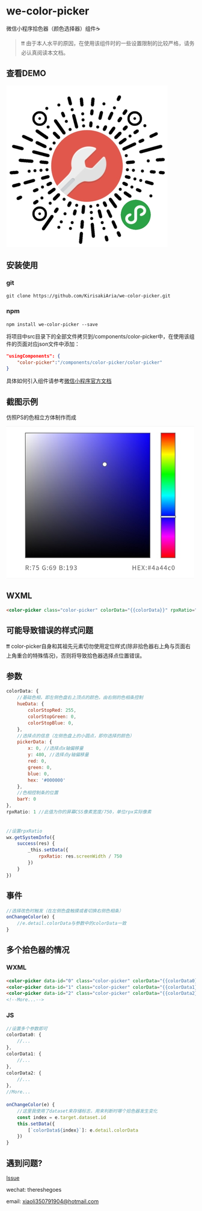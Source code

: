 # we-color-picker

微信小程序拾色器（颜色选择器）组件☕

> ❗❗ 由于本人水平的原因，在使用该组件时的一些设置限制的比较严格，请务必认真阅读本文档。

## 查看DEMO

![小插件库](images/qr.jpg)

## 安装使用

### git

```
git clone https://github.com/KirisakiAria/we-color-picker.git
```
### npm

```
npm install we-color-picker --save
```

将项目中src目录下的全部文件拷贝到/components/color-picker中，在使用该组件的页面对应json文件中添加：
```json
"usingComponents": {
    "color-picker":"/components/color-picker/color-picker"
}
```
具体如何引入组件请参考[微信小程序官方文档](https://developers.weixin.qq.com/miniprogram/dev/framework/custom-component/wxml-wxss.html)

## 截图示例

仿照PS的色相立方体制作而成

![color-picker](images/color-picker.jpg)

## WXML

```HTML
<color-picker class="color-picker" colorData="{{colorData}}" rpxRatio="{{rpxRatio}}" bindchangecolor="onChangeColor"></color-picker>
```

## 可能导致错误的样式问题
❗❗ color-picker自身和其祖先元素切勿使用定位样式(除非拾色器右上角与页面右上角重合的特殊情况)，否则将导致拾色器选择点位置错误。

## 参数

```javascript
colorData: {
    //基础色相，即左侧色盘右上顶点的颜色，由右侧的色相条控制
    hueData: {
        colorStopRed: 255,
        colorStopGreen: 0,
        colorStopBlue: 0,
    },
    //选择点的信息（左侧色盘上的小圆点，即你选择的颜色）
    pickerData: {
        x: 0, //选择点x轴偏移量
        y: 480, //选择点y轴偏移量
        red: 0, 
        green: 0,
        blue: 0, 
        hex: '#000000'
    },
    //色相控制条的位置
    barY: 0
},
rpxRatio: 1 //此值为你的屏幕CSS像素宽度/750，单位rpx实际像素


//设置rpxRatio
wx.getSystemInfo({
    success(res) {
        _this.setData({
            rpxRatio: res.screenWidth / 750
        })
    }
})
```

## 事件

```javascript
//选择改色时触发（在左侧色盘触摸或者切换右侧色相条）
onChangeColor(e) {
    //e.detail.colorData与参数中的colorData一致
}
```

## 多个拾色器的情况

### WXML
```HTML
<color-picker data-id="0" class="color-picker" colorData="{{colorData0}}" rpxRatio="{{rpxRatio}}" bindchangecolor="onChangeColor"></color-picker>
<color-picker data-id="1" class="color-picker" colorData="{{colorData1}}" rpxRatio="{{rpxRatio}}" bindchangecolor="onChangeColor"></color-picker>
<color-picker data-id="2" class="color-picker" colorData="{{colorData2}}" rpxRatio="{{rpxRatio}}" bindchangecolor="onChangeColor"></color-picker>
<!--More...-->
```

### JS
```javascript
//设置多个参数即可
colorData0: {
    //...
},
colorData1: {
    //...
},
colorData2: {
    //...
},
//More...

onChangeColor(e) {
    //这里我使用了dataset来存储标志，用来判断时哪个拾色器发生变化
    const index = e.target.dataset.id
    this.setData({
        [`colorData${index}`]: e.detail.colorData
    })
}
```

## 遇到问题?

[Issue](https://github.com/KirisakiAria/we-color-picker/issues)

wechat: thereshegoes 

email: xiaoli350791904@hotmail.com
